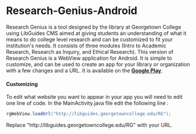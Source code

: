 # Research-Genius-Android
Research Genius is a tool designed by the library at Georgetown College using LibGuides CMS aimed at giving students an understanding of what it means to do college level research and can be customized to fit your institution's needs. It consists of three modules (Intro to Academic Research, Research as Inquiry, and Ethical Research). This version of Research Genius is a WebView application for Android. It is simple to customize, and can be used to create an app for your library or organization with a few changes and a URL. It is available on the <a href="https://play.google.com/store/apps/details?id=com.benrawlins.researchgenius&hl=en" target="_blank"><strong>Google Play</strong></a>.

<p><h4>Customizing</h4>
To edit what website you want to appear in your app you will need to edit one line of code.  In the MainActivity.java file edit the following line :</p>

```java
rgWebView.loadUrl("http://libguides.georgetowncollege.edu/RG");
```
<p>Replace "http://libguides.georgetowncollege.edu/RG" with your URL. </p>
